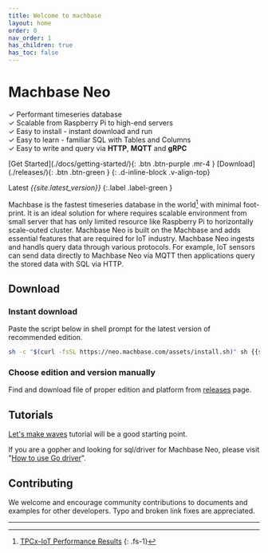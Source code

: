 ```yaml
---
title: Welcome to machbase
layout: home
order: 0
nav_order: 1
has_children: true
has_toc: false
---
```


# Machbase Neo

✓ Performant timeseries database <br/>
✓ Scalable from Raspberry Pi to high-end servers <br/>
✓ Easy to install - instant download and run <br/>
✓ Easy to learn - familiar SQL with Tables and Columns <br/>
✓ Easy to write and query via **HTTP**, **MQTT** and **gRPC** <br/>



<span class="fs-6">
[Get Started](./docs/getting-started/){: .btn .btn-purple .mr-4 } [Download](./releases/){: .btn .btn-green } 
</span>
{: .d-inline-block .v-align-top}

Latest *{{site.latest_version}}*
{:.label .label-green }

Machbase is the fastest timeseries database in the world[^1] with minimal foot-print. It is an ideal solution for where requires scalable environment from small server that has only limited resource like Raspberry Pi to horizontally scale-outed cluster. Machbase Neo is built on the Machbase and adds essential features that are required for IoT industry. Machbase Neo ingests and handls query data through various protocols. For example, IoT sensors can send data directly to Machbase Neo via MQTT then applications query the stored data with SQL via HTTP.

## Download 

### Instant download

Paste the script below in shell prompt for the latest version of recommended edition.

```sh
sh -c "$(curl -fsSL https://neo.machbase.com/assets/install.sh)" sh {{site.latest_version}}
```

### Choose edition and version manually

Find and download file of proper edition and platform from [releases](./releases/) page.

## Tutorials

[Let's make waves](./docs/tutorials/wave-chart.md) tutorial will be a good starting point.

If you are a gopher and looking for sql/driver for Machbase Neo, please visit "[How to use Go driver](./docs/tutorials/go-driver.md)".


## Contributing

We welcome and encourage community contributions to documents and examples for other developers. Typo and broken link fixes are appreciated.

--------------

[^1]: [TPCx-IoT Performance Results](https://www.tpc.org/tpcx-iot/results/tpcxiot_perf_results5.asp?version=2)
{: .fs-1}

